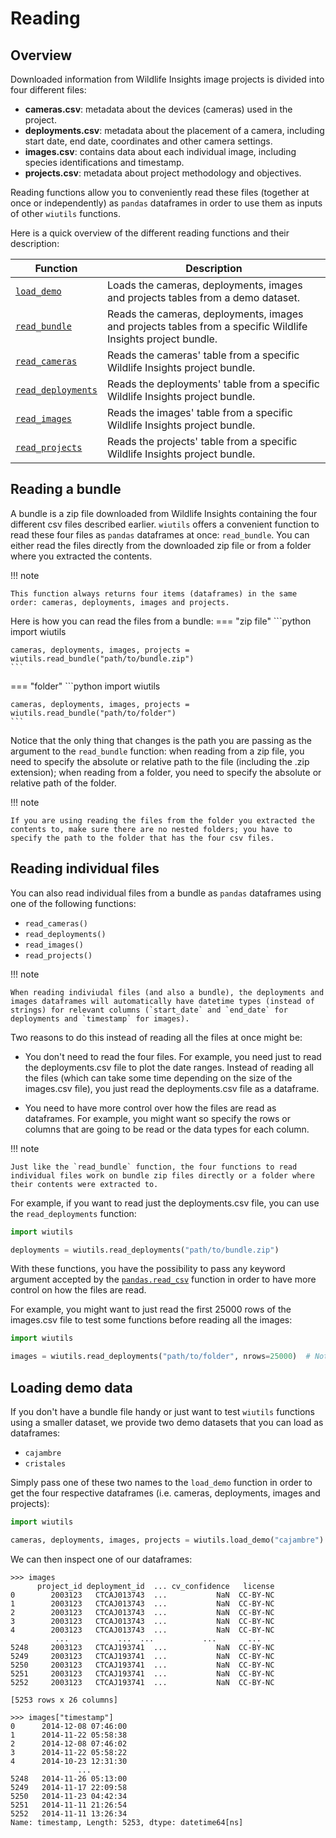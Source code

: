 # Reading

## Overview
Downloaded information from Wildlife Insights image projects is divided into four different files:

- **cameras.csv**: metadata about the devices (cameras) used in the project.
- **deployments.csv**: metadata about the placement of a camera, including start date, end date, coordinates and other camera settings.
- **images.csv**: contains data about each individual image, including species identifications and timestamp.
- **projects.csv**: metadata about project methodology and objectives.

Reading functions allow you to conveniently read these files (together at once or independently) as `pandas` dataframes in order to use them as inputs of other `wiutils` functions.

Here is a quick overview of the different reading functions and their description:

| Function                                                           | Description                                                                                                   |
|--------------------------------------------------------------------|---------------------------------------------------------------------------------------------------------------|
| [`load_demo`](/reference/#wiutils.reading.load_demo)               | Loads the cameras, deployments, images and projects tables from a demo dataset.                               |
| [`read_bundle`](/reference/#wiutils.reading.read_bundle)           | Reads the cameras, deployments, images and projects tables from a specific Wildlife Insights project bundle.  |
| [`read_cameras`](/reference/#wiutils.reading.read_cameras)         | Reads the cameras' table from a specific Wildlife Insights project bundle.                                    |
| [`read_deployments`](/reference/#wiutils.reading.read_deployments) | Reads the deployments' table from a specific Wildlife Insights project bundle.                                |
| [`read_images`](/reference/#wiutils.reading.read_images)           | Reads the images' table from a specific Wildlife Insights project bundle.                                     |
| [`read_projects`](/reference/#wiutils.reading.read_projects)       | Reads the projects' table from a specific Wildlife Insights project bundle.                                   |

## Reading a bundle
A bundle is a zip file downloaded from Wildlife Insights containing the four different csv files described earlier. `wiutils` offers a convenient function to read these four files as `pandas` dataframes at once: `read_bundle`. You can either read the files directly from the downloaded zip file or from a folder where you extracted the contents.

!!! note

    This function always returns four items (dataframes) in the same order: cameras, deployments, images and projects.

Here is how you can read the files from a bundle:
=== "zip file"
    ```python
    import wiutils

    cameras, deployments, images, projects = wiutils.read_bundle("path/to/bundle.zip")
    ```

=== "folder"
    ```python
    import wiutils

    cameras, deployments, images, projects = wiutils.read_bundle("path/to/folder")
    ```

Notice that the only thing that changes is the path you are passing as the argument to the `read_bundle` function: when reading from a zip file, you need to specify the absolute or relative path to the file (including the .zip extension); when reading from a folder, you need to specify the absolute or relative path of the folder.

!!! note

    If you are using reading the files from the folder you extracted the contents to, make sure there are no nested folders; you have to specify the path to the folder that has the four csv files.

## Reading individual files
You can also read individual files from a bundle as `pandas` dataframes using one of the following functions:

- `read_cameras()`
- `read_deployments()`
- `read_images()`
- `read_projects()`

!!! note

    When reading indiviudal files (and also a bundle), the deployments and images dataframes will automatically have datetime types (instead of strings) for relevant columns (`start_date` and `end_date` for deployments and `timestamp` for images).

Two reasons to do this instead of reading all the files at once might be:

- You don't need to read the four files. For example, you need just to read the deployments.csv file to plot the date ranges. Instead of reading all the files (which can take some time depending on the size of the images.csv file), you just read the deployments.csv file as a dataframe.

- You need to have more control over how the files are read as dataframes. For example, you might want so specify the rows or columns that are going to be read or the data types for each column.

!!! note

    Just like the `read_bundle` function, the four functions to read individual files work on bundle zip files directly or a folder where their contents were extracted to.

For example, if you want to read just the deployments.csv file, you can use the `read_deployments` function:

```python
import wiutils

deployments = wiutils.read_deployments("path/to/bundle.zip")
```

With these functions, you have the possibility to pass any keyword argument accepted by the [`pandas.read_csv`](https://pandas.pydata.org/docs/reference/api/pandas.read_csv.html) function in order to have more control on how the files are read.

For example, you might want to just read the first 25000 rows of the images.csv file to test some functions before reading all the images:

```python
import wiutils

images = wiutils.read_deployments("path/to/folder", nrows=25000)  # Note that nrows is an argument accepted by pandas.read_csv
```

## Loading demo data
If you don't have a bundle file handy or just want to test `wiutils` functions using a smaller dataset, we provide two demo datasets that you can load as dataframes:

- `cajambre`
- `cristales`

Simply pass one of these two names to the `load_demo` function in order to get the four respective dataframes (i.e. cameras, deployments, images and projects):

```python
import wiutils

cameras, deployments, images, projects = wiutils.load_demo("cajambre")
```

We can then inspect one of our dataframes:
```pycon
>>> images
      project_id deployment_id  ... cv_confidence   license
0        2003123   CTCAJ013743  ...           NaN  CC-BY-NC
1        2003123   CTCAJ013743  ...           NaN  CC-BY-NC
2        2003123   CTCAJ013743  ...           NaN  CC-BY-NC
3        2003123   CTCAJ013743  ...           NaN  CC-BY-NC
4        2003123   CTCAJ013743  ...           NaN  CC-BY-NC
          ...           ...  ...           ...       ...
5248     2003123   CTCAJ193741  ...           NaN  CC-BY-NC
5249     2003123   CTCAJ193741  ...           NaN  CC-BY-NC
5250     2003123   CTCAJ193741  ...           NaN  CC-BY-NC
5251     2003123   CTCAJ193741  ...           NaN  CC-BY-NC
5252     2003123   CTCAJ193741  ...           NaN  CC-BY-NC

[5253 rows x 26 columns]

>>> images["timestamp"]
0      2014-12-08 07:46:00
1      2014-11-22 05:58:38
2      2014-12-08 07:46:02
3      2014-11-22 05:58:22
4      2014-10-23 12:31:30
               ...
5248   2014-11-26 05:13:00
5249   2014-11-17 22:09:58
5250   2014-11-23 04:42:34
5251   2014-11-11 21:26:54
5252   2014-11-11 13:26:34
Name: timestamp, Length: 5253, dtype: datetime64[ns]
```
